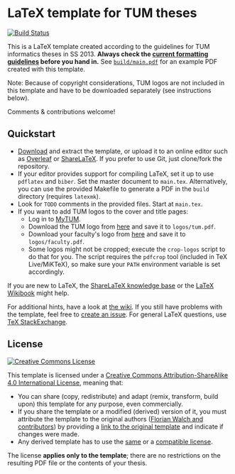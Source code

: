 # LaTeX template for TUM theses

[![Build Status](https://travis-ci.org/fwalch/tum-thesis-latex.svg?branch=master)](https://travis-ci.org/fwalch/tum-thesis-latex)

This is a LaTeX template created according to the guidelines for TUM informatics theses in SS 2013. **Always check the [current formatting guidelines][thesis-guidelines] before you hand in.** See [`build/main.pdf`][sample-pdf] for an example PDF created with this template.

Note: Because of copyright considerations, TUM logos are not included in this template and have to be downloaded separately (see instructions below).

Comments & contributions welcome!

## Quickstart

 * [Download][template-download] and extract the template, or upload it to an online editor such as [Overleaf][overleaf] or [ShareLaTeX][sharelatex]. If you prefer to use Git, just clone/fork the repository.
 * If your editor provides support for compiling LaTeX, set it up to use `pdflatex` and `biber`. Set the master document to `main.tex`. Alternatively, you can use the provided Makefile to generate a PDF in the `build` directory (requires `latexmk`).
 * Look for `TODO` comments in the provided files. Start at `main.tex`.
 * If you want to add TUM logos to the cover and title pages:
   * Log in to [MyTUM][mytum].
   * Download the TUM logo from [here][mytum-logo-tum] and save it to `logos/tum.pdf`.
   * Download your faculty's logo from [here][mytum-logo-faculty] and save it to `logos/faculty.pdf`.
   * Some logos might not be cropped; execute the `crop-logos` script to do that for you. The script requires the `pdfcrop` tool (included in TeX Live/MiKTeX), so make sure your `PATH` environment variable is set accordingly.

If you are new to LaTeX, the [ShareLaTeX knowledge base][sharelatex-kb] or the [LaTeX Wikibook][latex-wikibook] might help.

For additional hints, have a look at [the wiki][wiki]. If you still have problems with the template, feel free to [create an issue][issue]. For general LaTeX questions, use [TeX StackExchange][tex-se].

## License

[![Creative Commons License][license-image]][license]

This template is licensed under a [Creative Commons Attribution-ShareAlike 4.0 International License][license], meaning that:

 * You can share (copy, redistribute) and adapt (remix, transform, build upon) this template for any purpose, even commercially.
 * If you share the template or a modified (derived) version of it, you must attribute the template to the original authors ([Florian Walch and contributors][template-authors]) by providing a [link to the original template][template-url] and indicate if changes were made.
 * Any derived template has to use the [same][license] or a [compatible license][license-compatible].

The license **applies only to the template**; there are no restrictions on the resulting PDF file or the contents of your thesis.

[issue]: https://github.com/fwalch/tum-thesis-latex/issues
[latex-wikibook]: https://en.wikibooks.org/wiki/LaTeX
[license-compatible]: https://creativecommons.org/compatiblelicenses
[license-image]: https://i.creativecommons.org/l/by-sa/4.0/88x31.png
[license]: https://creativecommons.org/licenses/by-sa/4.0/
[mytum-logo-faculty]: https://portal.mytum.de/corporatedesign/download/fakultaetslogos/index_html
[mytum-logo-tum]: https://portal.mytum.de/corporatedesign/download/TUM_Logo/index_html
[mytum]: https://portal.mytum.de
[overleaf]: https://www.overleaf.com/
[sample-pdf]: https://raw.github.com/fwalch/tum-thesis-latex/master/build/main.pdf
[sharelatex-kb]: https://www.sharelatex.com/learn
[sharelatex]: https://www.sharelatex.com/
[template-authors]: https://github.com/fwalch/tum-thesis-latex/graphs/contributors
[template-download]: https://github.com/fwalch/tum-thesis-latex/archive/master.zip
[template-url]: https://github.com/fwalch/tum-thesis-latex
[tex-se]: https://tex.stackexchange.com/
[thesis-guidelines]: http://www.in.tum.de/en/current-students/administrative-matters/thesis-guidelines-and-topics.html
[wiki]: https://github.com/fwalch/tum-thesis-latex/wiki/
